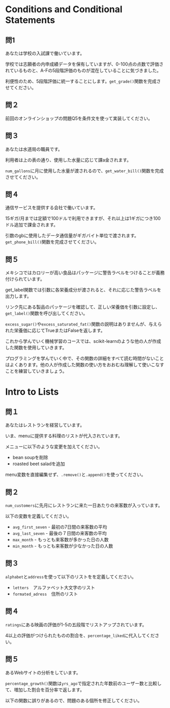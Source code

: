 # Conditions and Conditional Statements

## 問1

あなたは学校の入試課で働いています。

学校では志願者の内申成績データを保有していますが、0-100点の点数で評価されているものと、A-Fの5段階評価のものが混在していることに気づきました。

利便性のため、5段階評価に統一することにします。`get_grade()`関数を完成させてください。

## 問２

前回のオンラインショップの問題Q5を条件文を使って実装してください。

## 問３

あなたは水道局の職員です。

利用者は上の表の通り、使用した水量に応じて課a金されます。

`num_gallons`に月に使用した水量が渡されるので、`get_water_bill()`関数を完成させてください。

## 問４
通信サービスを提供する会社で働いています。

15ギガ/月までは定額で100ドルで利用できますが、それ以上は1ギガにつき100ドル追加で課金されます。

引数のgbに使用したデータ通信量がギガバイト単位で渡されます。`get_phone_bill()`関数を完成させてください。

## 問５

メキシコではカロリーが高い食品はパッケージに警告ラベルをつけることが義務付けられています。

get_label関数では引数に各栄養成分が渡されると、それに応じた警告ラベルを出力します。

リンク先にある製品のパッケージを確認して、正しい栄養価を引数に設定し、`get_label()`関数を呼び出してください。

`excess_sugar()`や`excess_saturated_fat()`関数の説明はありませんが、与えられた栄養価に応じてTrueまたはFalseを返します。

これから学んでいく機械学習のコースでは、scikit-learnのような他の人が作成した関数を使用していきます。

プログラミングを学んでいく中で、その関数の詳細をすべて読む時間がないことはよくあります。他の人が作成した関数の使い方をおおむね理解して使いこなすことを練習していきましょう。

# Intro to Lists

## 問１

あなたはレストランを経営しています。

いま、menuに提供する料理のリストが代入されています。

メニューに以下のような変更を加えてください。

- bean soupを削除
- roasted beet saladを追加

menu変数を直接編集せず、`.remove()`と`.append()`を使ってください。

## 問２

`num_customers`に先月にレストランに来た一日あたりの来客数が入っています。

以下の変数を定義してください。

- `avg_first_seven` - 最初の7日間の来客数の平均
- `avg_last_seven` - 最後の７日間の来客数の平均
- `max_month` - もっとも来客数が多かった日の人数
- `min_month` - もっとも来客数が少なかった日の人数

## 問３

`alphabet`と`address`を使って以下のリストをを定義してください。

- `letters`　アルファベット大文字のリスト
- `formated_adress`　住所のリスト

## 問４

`ratings`にある映画の評価が1-5の五段階でリストアップされています。

4以上の評価がつけられたものの割合を、`percentage_liked`に代入してください。

## 問５

あるWebサイトの分析をしています。

`percentage_growth()`関数は`yrs_ago`で指定された年数前のユーザー数と比較して、増加した割合を百分率で返します。

以下の関数に誤りがあるので、問題のある個所を修正してください。